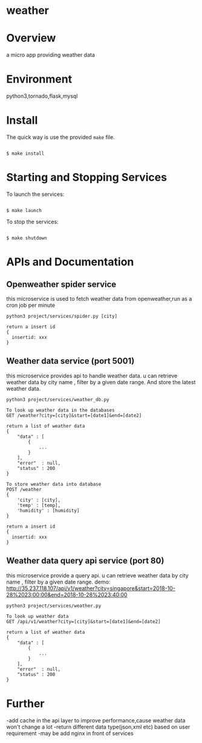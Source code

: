 # weather

Overview
========
a micro app providing weather data

Environment
===========
python3,tornado,flask,mysql

Install
=======

The quick way is use the provided `make` file.

<code>
$ make install
</code>

Starting and Stopping Services
==============================

To launch the services:

<code>
$ make launch
</code>

To stop the services:

<code>
$ make shutdown
</code>


APIs and Documentation
======================

##  Openweather spider service
this microservice is used to fetch weather data from openweather,run as a cron job per minute

    python3 project/services/spider.py [city]

    return a insert id
    {
      insertid: xxx
    }

##  Weather data service (port 5001)
this microservice provides api to handle weather data. u can retrieve weather data by city name , filter by a given date range.
And store the latest weather data.

    python3 project/services/weather_db.py

    To look up weather data in the databases
    GET /weather?city=[city]&start=[date1]&end=[date2]

    return a list of weather data
    {
        "data" : [
            {
                ...
            }
        ],
        "error"  : null,
        "status" : 200
    }

    To store weather data into database
    POST /weather
    {
        'city' : [city],
        'temp' : [temp],
        'humidity' : [humidity]
    }

    return a insert id
    {
      insertid: xxx
    }

##  Weather data query api service (port 80)
this microservice provide a query api. u can retrieve weather data by city name , filter by a given date range.
demo: http://35.237.118.107/api/v1/weather?city=singapore&start=2018-10-28%2023:00:00&end=2018-10-28%2023:40:00

    python3 project/services/weather.py

    To look up weather data
    GET /api/v1/weather?city=[city]&start=[date1]&end=[date2]

    return a list of weather data
    {
        "data" : [
            {
                ...
            }
        ],
        "error"  : null,
        "status" : 200
    }

Further
=======
-add cache in the api layer to improve performance,cause weather data won't change a lot
-return different data type(json,xml etc) based on user requirement
-may be add nginx in front of services
